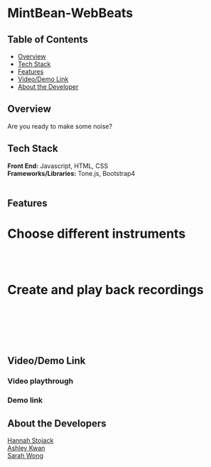 # MintBean-WebBeats

## Table of Contents

- [Overview](#overview)
- [Tech Stack](#tech-stack)
- [Features](#features)
- [Video/Demo Link](#video-demo)
- [About the Developer](#developer)

## <a name="overview"></a>Overview

Are you ready to make some noise?

## <a name="tech-stack"></a>Tech Stack

**Front End:** Javascript, HTML, CSS<br>
**Frameworks/Libraries:** Tone.js, Bootstrap4<br>
<br/>

## <a name="features"></a>Features

# Choose different instruments

<br><br>

# Create and play back recordings

<br><br>

<br><br>

## <a name="video-demo"></a> Video/Demo Link

### Video playthrough

### Demo link

## <a name="developer"></a>About the Developers <br>

<a href=" " target="_blank">Hannah Stojack</a> <br>
<a href="https://www.linkedin.com/in/ashley-kwan08/" target="_blank">Ashley Kwan</a> <br>
<a href="https://www.linkedin.com/in/wong-s" target="_blank">Sarah Wong</a>
